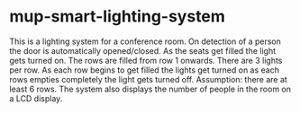 # mup-smart-lighting-system

 This is a lighting system for a conference room. 
 On detection of a person the door is automatically opened/closed. 
 As the seats get filled the light gets turned on. 
 The rows are filled from row 1 onwards. 
 There are 3 lights per row. 
 As each row begins to get filled the lights get turned on as each rows empties completely the light gets turned off. 
 Assumption: there are at least 6 rows. 
 The system also displays the number of people in the room on a LCD display.
